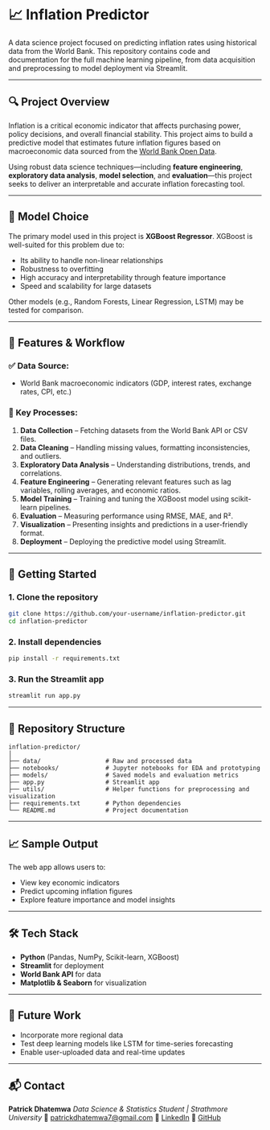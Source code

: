 # 📈 Inflation Predictor

A data science project focused on predicting inflation rates using historical data from the World Bank. This repository contains code and documentation for the full machine learning pipeline, from data acquisition and preprocessing to model deployment via Streamlit.

---

## 🔍 Project Overview

Inflation is a critical economic indicator that affects purchasing power, policy decisions, and overall financial stability. This project aims to build a predictive model that estimates future inflation figures based on macroeconomic data sourced from the [World Bank Open Data](https://data.worldbank.org/).

Using robust data science techniques—including **feature engineering**, **exploratory data analysis**, **model selection**, and **evaluation**—this project seeks to deliver an interpretable and accurate inflation forecasting tool.

---

## 🧠 Model Choice

The primary model used in this project is **XGBoost Regressor**. XGBoost is well-suited for this problem due to:

* Its ability to handle non-linear relationships
* Robustness to overfitting
* High accuracy and interpretability through feature importance
* Speed and scalability for large datasets

Other models (e.g., Random Forests, Linear Regression, LSTM) may be tested for comparison.

---

## 🔧 Features & Workflow

### ✅ Data Source:

* World Bank macroeconomic indicators (GDP, interest rates, exchange rates, CPI, etc.)

### 🔬 Key Processes:

1. **Data Collection** – Fetching datasets from the World Bank API or CSV files.
2. **Data Cleaning** – Handling missing values, formatting inconsistencies, and outliers.
3. **Exploratory Data Analysis** – Understanding distributions, trends, and correlations.
4. **Feature Engineering** – Generating relevant features such as lag variables, rolling averages, and economic ratios.
5. **Model Training** – Training and tuning the XGBoost model using scikit-learn pipelines.
6. **Evaluation** – Measuring performance using RMSE, MAE, and R².
7. **Visualization** – Presenting insights and predictions in a user-friendly format.
8. **Deployment** – Deploying the predictive model using Streamlit.

---

## 🚀 Getting Started

### 1. Clone the repository

```bash
git clone https://github.com/your-username/inflation-predictor.git
cd inflation-predictor
```

### 2. Install dependencies

```bash
pip install -r requirements.txt
```

### 3. Run the Streamlit app

```bash
streamlit run app.py
```

---

## 📂 Repository Structure

```
inflation-predictor/
│
├── data/                  # Raw and processed data
├── notebooks/             # Jupyter notebooks for EDA and prototyping
├── models/                # Saved models and evaluation metrics
├── app.py                 # Streamlit app
├── utils/                 # Helper functions for preprocessing and visualization
├── requirements.txt       # Python dependencies
└── README.md              # Project documentation
```

---

## 📈 Sample Output

The web app allows users to:

* View key economic indicators
* Predict upcoming inflation figures
* Explore feature importance and model insights

---

## 🛠 Tech Stack

* **Python** (Pandas, NumPy, Scikit-learn, XGBoost)
* **Streamlit** for deployment
* **World Bank API** for data
* **Matplotlib & Seaborn** for visualization

---

## 📌 Future Work

* Incorporate more regional data
* Test deep learning models like LSTM for time-series forecasting
* Enable user-uploaded data and real-time updates

---

## 📬 Contact

**Patrick Dhatemwa**
*Data Science & Statistics Student | Strathmore University*
📧 [patrickdhatemwa7@gmail.com](mailto:patrickdhatemwa7@gmail.com)
🔗 [LinkedIn](https://www.linkedin.com/in/patrick-dhatemwa-64737b223/overlay/about-this-profile/?lipi=urn%3Ali%3Apage%3Ad_flagship3_profile_view_base%3B9dW79KHGSh2In5qfdalMPA%3D%3D)
🔗 [GitHub](https://github.com/pdhatemwa)

